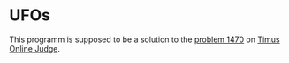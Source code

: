 # UFOs
This programm is supposed to be a solution to the [problem 1470](https://acm.timus.ru/problem.aspx?space=1&num=1470 "problem description") on [Timus Online Judge](https://acm.timus.ru/ "Timus main page").
